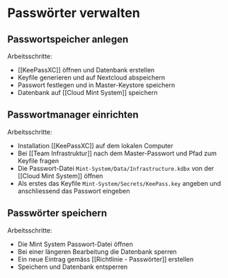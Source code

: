 # Passwörter verwalten

## Passwortspeicher anlegen

Arbeitsschritte:
* [[KeePassXC]] öffnen und Datenbank erstellen
* Keyfile generieren und auf Nextcloud abspeichern
* Passwort festlegen und in Master-Keystore speichern
* Datenbank auf [[Cloud Mint System]] speichern

## Passwortmanager einrichten

Arbeitsschritte:
* Installation [[KeePassXC]] auf dem lokalen Computer
* Bei [[Team Infrastruktur]] nach dem Master-Passwort und Pfad zum Keyfile fragen
* Die Passwort-Datei `Mint-System/Data/Infrastructure.kdbx` von der [[Cloud Mint System]] öffnen
* Als erstes das Keyfile `Mint-System/Secrets/KeePass.key` angeben und anschliessend das Passwort eingeben

## Passwörter speichern

Arbeitsschritte:
* Die Mint System Passwort-Datei öffnen
* Bei einer längeren Bearbeitung die Datenbank sperren
* Ein neue Eintrag gemäss [[Richtlinie - Passwörter]] erstellen
* Speichern und Datenbank entsperren